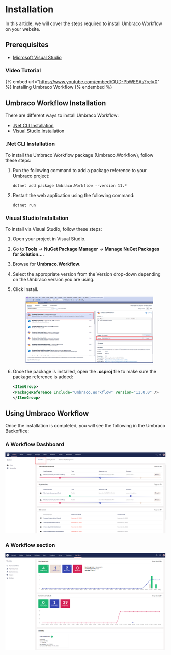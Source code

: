 # Installation

In this article, we will cover the steps required to install Umbraco Workflow on your website.

## Prerequisites

* [Microsoft Visual Studio](https://visualstudio.microsoft.com/)

### Video Tutorial

{% embed url="https://www.youtube.com/embed/OUD-PbWESAs?rel=0" %}
Installing Umbraco Workflow
{% endembed %}

## Umbraco Workflow Installation

There are different ways to install Umbraco Workflow:

* [.Net CLI Installation](installing-workflow.md#net-cli-installation)
* [Visual Studio Installation](installing-workflow.md#visual-studio-installation)

### .Net CLI Installation

To install the Umbraco Workflow package (Umbraco.Workflow), follow these steps:

1.  Run the following command to add a package reference to your Umbraco project:

    ```
    dotnet add package Umbraco.Workflow --version 11.*
    ```
2.  Restart the web application using the following command:

    ```
    dotnet run
    ```

### Visual Studio Installation

To install via Visual Studio, follow these steps:

1. Open your project in Visual Studio.
2. Go to **Tools** -> **NuGet Package Manager** -> **Manage NuGet Packages for Solution...**.
3. Browse for **Umbraco.Workflow**.
4. Select the appropriate version from the Version drop-down depending on the Umbraco version you are using.
5.  Click Install.

    <figure><img src="../../10/umbraco-workflow/images/VS_Installation.png" alt=""><figcaption></figcaption></figure>
6.  Once the package is installed, open the **.csproj** file to make sure the package reference is added:

    ```xml
    <ItemGroup>
    <PackageReference Include="Umbraco.Workflow" Version="11.0.0" />
    </ItemGroup>
    ```

## Using Umbraco Workflow

Once the installation is completed, you will see the following in the Umbraco Backoffice:

### A Workflow Dashboard

![Workflow dashboard](<../../10/umbraco-workflow/getting-started/images/WorkflowDashboard-ContentSection (1).png>)

### A Workflow section

![Workflow section](../../10/umbraco-workflow/images/workflow-section.png)
